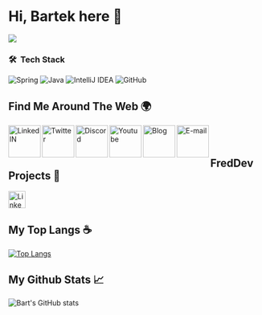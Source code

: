 # Hi, Bartek here 👋

![](https://i.imgur.com/X9jnYNx.png)

### 🛠 &nbsp;Tech Stack

![Spring](https://img.shields.io/badge/spring-%236DB33F.svg?style=for-the-badge&logo=spring&logoColor=white)
![Java](https://img.shields.io/badge/java-%23ED8B00.svg?style=for-the-badge&logo=java&logoColor=white)
![IntelliJ IDEA](https://img.shields.io/badge/IntelliJIDEA-000000.svg?style=for-the-badge&logo=intellij-idea&logoColor=white)
![GitHub](https://img.shields.io/badge/github-%23121011.svg?style=for-the-badge&logo=github&logoColor=white)


## Find Me Around The Web 🌍

<a href="https://www.linkedin.com/in/bartłomiej-marczuk/">
  <img align="left" alt="LinkedIN" width="64px" src="https://img.icons8.com/clouds/344/linkedin.png" />
</a>
<a href="https://twitter.com/saseqpl">
  <img align="left" alt="Twitter" width="64px" src="https://img.icons8.com/clouds/344/twitter-circled.png" />
</a>
<a href="https://discord.gg/DEVjPByVa9">
  <img align="left" alt="Discord" width="64px" src="https://img.icons8.com/clouds/344/discord-logo.png" />
</a>
<a href="https://www.youtube.com/channel/UCS38t18JiUPI4SInk4LWW3Q">
  <img align="left" alt="Youtube" width="64px" src="https://img.icons8.com/clouds/344/youtube-play.png" />
</a>
<a href="https://marczuk.it">
  <img align="left" alt="Blog" width="64px" src="https://img.icons8.com/clouds/344/domain.png" />
</a>
</a>
<a href="mailto:bmarczuk03@gmail.com">
  <img align="left" alt="E-mail" width="64px" src="https://img.icons8.com/clouds/344/apple-mail.png" />
</a><br><br>

## FredDev Projects 📗

<a href="http://larsbot.pl">
  <img align="left" alt="LinkedIN" width="34px" src="https://i.imgur.com/vxaVLEf.png" />
</a><br><br>

## My Top Langs ☕

[![Top Langs](https://github-readme-stats.vercel.app/api/top-langs/?username=saseq&theme=gotham&layout=compact)](https://github.com/saseq/github-readme-stats)

## My Github Stats 📈 

![Bart's GitHub stats](https://github-readme-stats.vercel.app/api?username=saseq&show_icons=true&theme=gotham)
